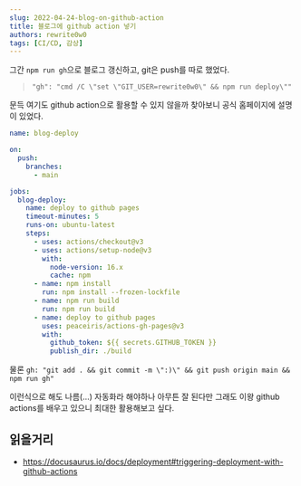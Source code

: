 ```yaml
---
slug: 2022-04-24-blog-on-github-action
title: 블로그에 github action 넣기
authors: rewrite0w0
tags: [CI/CD, 감상]
---
```


그간 `npm run gh`으로 블로그 갱신하고, git은 push를 따로 했었다.

> `"gh": "cmd /C \"set \"GIT_USER=rewrite0w0\" && npm run deploy\""`

문득 여기도 github action으로 활용할 수 있지 않을까 찾아보니 공식 홈페이지에 설명이 있었다.

```yml
name: blog-deploy

on:
  push:
    branches:
      - main

jobs:
  blog-deploy:
    name: deploy to github pages
    timeout-minutes: 5
    runs-on: ubuntu-latest
    steps:
      - uses: actions/checkout@v3
      - uses: actions/setup-node@v3
        with:
          node-version: 16.x
          cache: npm
      - name: npm install
        run: npm install --frozen-lockfile
      - name: npm run build
        run: npm run build
      - name: deploy to github pages
        uses: peaceiris/actions-gh-pages@v3
        with:
          github_token: ${{ secrets.GITHUB_TOKEN }}
          publish_dir: ./build
```

물론 `gh: "git add . && git commit -m \":)\" && git push origin main && npm run gh"`

이런식으로 해도 나름(...) 자동화라 해야하나 아무튼 잘 된다만 그래도 이왕 github actions를 배우고 있으니 최대한 활용해보고 싶다.

## 읽을거리

- https://docusaurus.io/docs/deployment#triggering-deployment-with-github-actions
